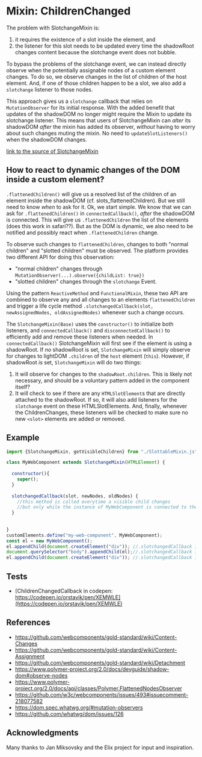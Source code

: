 # Mixin: ChildrenChanged

The problem with SlotchangeMixin is:
1. it requires the existence of a slot inside the element, and
2. the listener for this slot needs to be updated every time the shadowRoot changes content 
because the slotchange event does not bubble.

To bypass the problems of the slotchange event, 
we can instead directly observe when the potentially assignable nodes of a custom element changes.
To do so, we observe changes in the list of children of the host element.
And, if one of those children happen to be a slot, 
we also add a `slotchange` listener to those nodes.

This approach gives us a `slotchange` callback that relies on `MutationObserver` for 
its initial response. With the added benefit that 
updates of the shadowDOM no longer might require the Mixin to update its slotchange listener.
This means that users of SlotchangeMixin can 
*alter* its shadowDOM *after* the mixin has added its observer, 
*without* having to worry about such changes muting the mixin.
No need to `updateSlotListeners()` when the shadowDOM changes.

[link to the source of SlotchangeMixin](../../src/slot/SlottableMixin.js)

## How to react to dynamic changes of the DOM inside a custom element?

`.flattenedChildren()` will give us a resolved list of the children of an element inside the shadowDOM
 (cf. slots_flattenedChildren).
But we still need to know *when* to ask for it.
Ok, we start simple. 
We know that we can ask for `.flattenedChildren()` in `connectedCallback()`,
*after* the shadowDOM is connected. 
This will give us `.flattenedChildren` the list of the elements (does this work in safari??).
But as the DOM is dynamic, we also need to be notified and possibly react when `.flattenedChildren`
change. 
 
To observe such changes to `flattenedChildren`, changes to both "normal children" and "slotted children"
must be observed. The platform provides two different API for doing this observation:
 * "normal children" changes through ```MutationObserver(...).observe({childList: true})```
 * "slotted children" changes through the ```slotchange``` Event.          

Using the pattern `ReactiveMethod` and `FunctionalMixin`, 
these two API are combined to observe any and all changes to an elements `flattenedChildren`
and trigger a life cycle method `.slotchangedCallback(slot, newAssignedNodes, oldAssignedNodes)`
whenever such a change occurs.

The `SlotchangeMixin(Base)` uses the `constructor()` to initialize both listeners, and 
`connectedCallback()` and `disconnectedCallback()` to efficiently add and remove these listeners when needed.
In `connectedCallback()` SlotchangeMixin will first see if the element is using a shadowRoot.
If *no* shadowRoot is set, `SlotchangeMixin` will simply observe for changes to lightDOM `.children` 
of the `host` element (`this`).
However, if shadowRoot *is* set, `SlotchangeMixin` will do two things:
1. It will observe for changes to the `shadowRoot.children`. 
This is likely not necessary, and should be a voluntary pattern added in the component itself?
2. It will check to see if there are any `HTMLSlotElement`s that are directly attached to the shadowRoot.
If so, it will also add listeners for the `slotchange` event on these HTMLSlotElements.
And, finally, whenever the ChildrenChanges, these listeners will be checked to make sure no new `<slot>` elements are added or removed.

## Example

```javascript
import {SlotchangeMixin, getVisibleChildren} from "./SlottableMixin.js";

class MyWebComponent extends SlotchangeMixin(HTMLElement) {
                                               
  constructor(){
    super();
  }
  
  slotchangedCallback(slot, newNodes, oldNodes) {
    //this method is called everytime a visible child changes
    //but only while the instance of MyWebComponent is connected to the DOM.
  }
  
  
}
customElements.define("my-web-component", MyWebComponent);
const el = new MyWebComponent();
el.appendChild(document.createElement("div")); //.slotchangedCallback is NOT triggered since el is not connected to DOM.
document.querySelector("body").appendChild(el);//.slotchangedCallback is triggered when el gets connected to DOM.
el.appendChild(document.createElement("div")); //.slotchangedCallback is triggered while el is connected and childList changes.
```
## Tests
* [ChildrenChangedCallback in codepen: https://codepen.io/orstavik/pen/XEMWLE](https://codepen.io/orstavik/pen/XEMWLE)

## References
* https://github.com/webcomponents/gold-standard/wiki/Content-Changes
* https://github.com/webcomponents/gold-standard/wiki/Content-Assignment
* https://github.com/webcomponents/gold-standard/wiki/Detachment                                  
* https://www.polymer-project.org/2.0/docs/devguide/shadow-dom#observe-nodes
* https://www.polymer-project.org/2.0/docs/api/classes/Polymer.FlattenedNodesObserver
* https://github.com/w3c/webcomponents/issues/493#issuecomment-218077582
* https://dom.spec.whatwg.org/#mutation-observers
* https://github.com/whatwg/dom/issues/126
 
## Acknowledgments
Many thanks to Jan Miksovsky and the Elix project for input and inspiration.
